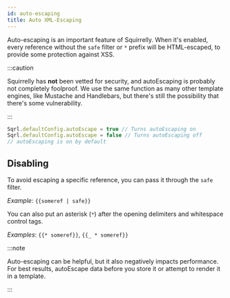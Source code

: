 ```yaml
---
id: auto-escaping
title: Auto XML-Escaping
---
```


Auto-escaping is an important feature of Squirrelly. When it's enabled, every reference without the `safe` filter or `*` prefix will be HTML-escaped, to provide some protection against XSS.

:::caution

Squirrelly has **not** been vetted for security, and autoEscaping is probably not completely foolproof. We use the same function as many other template engines, like Mustache and Handlebars, but there's still the possibility that there's some vulnerability.  

:::

```js
Sqrl.defaultConfig.autoEscape = true // Turns autoEscaping on
Sqrl.defaultConfig.autoEscape = false // Turns autoEscaping off
// autoEscaping is on by default
```

## Disabling

To avoid escaping a specific reference, you can pass it through the `safe` filter.

_Example_: `{{someref | safe}}`

You can also put an asterisk (`*`) after the opening delimiters and whitespace control tags.

_Examples_: `{{* someref}}`, `{{_ * someref}}`


:::note

Auto-escaping can be helpful, but it also negatively impacts performance. For best results, autoEscape data before you store it or attempt to render it in a template.

:::
